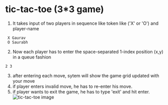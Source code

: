 # tic-tac-toe (3*3 game)
1. It takes input of two players in sequence like token like ('X' or 'O') and player-name
```
 X Gaurav
 O Saurabh
```
2. Now each player has to enter the space-separated 1-index position (x,y) in a queue fashion
```
2 3
```
3. after entering each move, sytem will show the game grid updated with your move
4. if player enters invalid move, he has to re-enter his move.
5. if player wants to exit the game, he has to type 'exit' and hit enter.
![tic-tac-toe image](https://drive.google.com/file/d/1vjCm47t-ZXapMwmy-QZOFZBAqzlAXDuo/view?usp=sharing)
